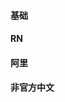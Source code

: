 #### 基础
<div class="item-row">
    <Item img="/assets/img/item-imgs/react.png" title="React" href="https://zh-hans.reactjs.org/" />
    <Item img="/assets/img/item-imgs/react-router.png" title="React Router" href="https://reactrouter.com/" />
    <Item img="/assets/img/item-imgs/redux.png" title="Redux" href="https://redux.js.org/" />
    <Item img="/assets/img/item-imgs/redux.png" title="React Redux" href="https://react-redux.js.org/" />
    <Item img="/assets/img/item-imgs/redux-saga.png" title="Redux-Saga" href="https://redux-saga.js.org/" />
    <Item img="/assets/img/item-imgs/create-react-app.png" title="Create React App" href="https://create-react-app.dev/" />
    <Item img="/assets/img/item-imgs/next.png" title="Next" href="https://nextjs.org/" />
    <Item img="/assets/img/item-imgs/react.png" title="Awesome React" href="https://github.com/enaqx/awesome-react" />
</div>

#### RN
<div class="item-row">
    <Item img="/assets/img/item-imgs/react.png" title="React Native" href="https://reactnative.dev/" />
    <Item img="/assets/img/item-imgs/react-navigation.png" title="React Navigation" href="https://reactnavigation.org/" />
    <Item img="/assets/img/item-imgs/expo.png" title="Expo" href="https://expo.io/" />
    <Item img="/assets/img/item-imgs/react-native-community.png" title="React Native Community" href="https://github.com/react-native-community" />
</div>

#### 阿里
<div class="item-row">
    <Item img="/assets/img/item-imgs/umi.png" title="UmiJS" href="https://umijs.org/" />
    <Item img="/assets/img/item-imgs/dvajs.png" title="DvaJS" href="https://dvajs.com/" />
</div>

#### 非官方中文
<div class="item-row">
    <Item img="/assets/img/item-imgs/react.png" title="React中文网" href="https://react.docschina.org/" />
    <Item img="/assets/img/item-imgs/react.png" title="React Native中文网" href="https://reactnative.cn/" />
    <Item img="/assets/img/item-imgs/redux.png" title="Redux中文网" href="https://www.redux.org.cn/" />
    <Item img="/assets/img/item-imgs/redux-saga.png" title="Redux-Saga中文网" href="https://redux-saga-in-chinese.js.org/" />
</div>

